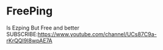 # FreePing
Is Ezping But Free and better
SUBSCRIBE:https://www.youtube.com/channel/UCs87C9a-rKrQQI9I8wpAE7A
